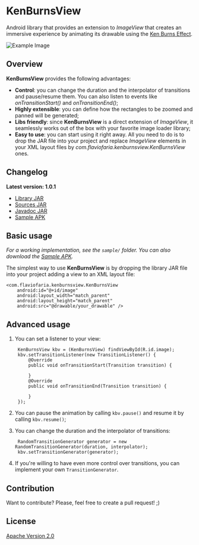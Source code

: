 KenBurnsView
============

Android library that provides an extension to *ImageView* that creates an immersive
experience by animating its drawable using the [Ken Burns Effect][1].

![Example Image][2]

Overview
--------

**KenBurnsView** provides the following advantages:

* **Control**: you can change the duration and the interpolator of transitions and
pause/resume them. You can also listen to events like *onTransitionStart()* and
*onTransitionEnd()*;
* **Highly extensible**: you can define how the rectangles to be zoomed
and panned will be generated;
* **Libs friendly**: since **KenBurnsView** is a direct extension of *ImageView*,
it seamlessly works out of the box with your favorite image loader library;
* **Easy to use**: you can start using it right away. All you need to do
is to drop the JAR file into your project and replace *ImageView* elements
 in your XML layout files by *com.flaviofaria.kenburnsview.KenBurnsView* ones.

Changelog
---------

**Latest version: 1.0.1**

* [Library JAR][3]
* [Sources JAR][4]
* [Javadoc JAR][5]
* [Sample APK][6]

Basic usage
-----------

*For a working implementation, see the `sample/` folder. You can also download the [Sample APK][6].*

The simplest way to use **KenBurnsView** is by dropping the library JAR file into your project
adding a view to an XML layout file:

    <com.flaviofaria.kenburnsview.KenBurnsView
        android:id="@+id/image"
        android:layout_width="match_parent"
        android:layout_height="match_parent"
        android:src="@drawable/your_drawable" />

Advanced usage
--------------

1. You can set a listener to your view:

        KenBurnsView kbv = (KenBurnsView) findViewById(R.id.image);
        kbv.setTransitionListener(new TransitionListener() {
            @Override
            public void onTransitionStart(Transition transition) {

            }
            @Override
            public void onTransitionEnd(Transition transition) {

            }
        });

2. You can pause the animation by calling `kbv.pause()` and resume it
by calling `kbv.resume()`;

3. You can change the duration and the interpolator of transitions:

        RandomTransitionGenerator generator = new RandomTransitionGenerator(duration, interpolator);
        kbv.setTransitionGenerator(generator);

4. If you're willing to have even more control over transitions,
you can implement your own `TransitionGenerator`.

Contribution
------------

Want to contribute? Please, feel free to create a pull request! ;)

License
-------

[Apache Version 2.0][7]

[1]: http://en.wikipedia.org/wiki/Ken_Burns_effect
[2]: http://www.pictureshack.us/images/15526_KenBurnsView.gif
[3]: https://github.com/flavioarfaria/KenBurnsView/releases/download/v1.0.1/KenBurnsView-1.0.1.jar
[4]: https://github.com/flavioarfaria/KenBurnsView/releases/download/v1.0.1/KenBurnsView-1.0.1-sources.jar
[5]: https://github.com/flavioarfaria/KenBurnsView/releases/download/v1.0.1/KenBurnsView-1.0.1-javadoc.jar
[6]: http://www.filesplat.com/.flavioarfaria/shared/P6CPPHVMWP3CDHFKIN36LB30LFSWPZGO----KenBurnsView-1.0.1-sample.apk
[7]: http://www.apache.org/licenses/LICENSE-2.0.html